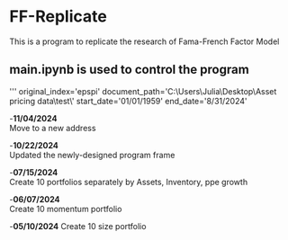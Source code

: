 # FF-Replicate
This is a program to replicate the research of Fama-French Factor Model

## main.ipynb is used to control the program
''' original_index='epspi'
document_path='C:\\Users\\Julia\\Desktop\\Asset pricing data\\test\\'
start_date='01/01/1959'
end_date='8/31/2024'

-**11/04/2024**  
Move to a new address

-**10/22/2024**  
Updated the newly-designed program frame

-**07/15/2024**  
Create 10 portfolios separately by Assets, Inventory, ppe growth

-**06/07/2024**  
Create 10 momentum portfolio

-**05/10/2024**
Create 10 size portfolio
